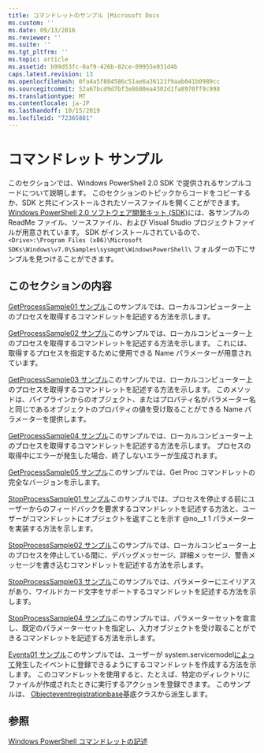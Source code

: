 ```yaml
---
title: コマンドレットのサンプル |Microsoft Docs
ms.custom: ''
ms.date: 09/13/2016
ms.reviewer: ''
ms.suite: ''
ms.tgt_pltfrm: ''
ms.topic: article
ms.assetid: b99d53fc-0af9-426b-82ce-09955e031d4b
caps.latest.revision: 13
ms.openlocfilehash: 0fa4a5f804586c51ae6a36121f9aab041b0989cc
ms.sourcegitcommit: 52a67bcd9d7bf3e8600ea4302d1fa8970ff9c998
ms.translationtype: MT
ms.contentlocale: ja-JP
ms.lasthandoff: 10/15/2019
ms.locfileid: "72365881"
---
```

# <a name="cmdlet-samples"></a>コマンドレット サンプル

このセクションでは、Windows PowerShell 2.0 SDK で提供されるサンプルコードについて説明します。 このセクションのトピックからコードをコピーするか、SDK と共にインストールされたソースファイルを開くことができます。 [Windows PowerShell 2.0 ソフトウェア開発キット (SDK)](https://www.microsoft.com/en-us/download/details.aspx?id=2560)には、各サンプルの ReadMe ファイル、ソースファイル、および Visual Studio プロジェクトファイルが用意されています。 SDK がインストールされているので、`<Drive>:\Program Files (x86)\Microsoft SDKs\Windows\v7.0\Samples\sysmgmt\WindowsPowerShell\` フォルダーの下にサンプルを見つけることができます。

## <a name="in-this-section"></a>このセクションの内容

[GetProcessSample01 サンプル](./getprocesssample01-sample.md)このサンプルでは、ローカルコンピューター上のプロセスを取得するコマンドレットを記述する方法を示します。

[GetProcessSample02 サンプル](./getprocesssample02-sample.md)このサンプルでは、ローカルコンピューター上のプロセスを取得するコマンドレットを記述する方法を示します。 これには、取得するプロセスを指定するために使用できる Name パラメーターが用意されています。

[GetProcessSample03 サンプル](./getprocesssample03-sample.md)このサンプルでは、ローカルコンピューター上のプロセスを取得するコマンドレットを記述する方法を示します。 このメソッドは、パイプラインからのオブジェクト、またはプロパティ名がパラメーター名と同じであるオブジェクトのプロパティの値を受け取ることができる Name パラメーターを提供します。

[GetProcessSample04 サンプル](./getprocesssample04-sample.md)このサンプルでは、ローカルコンピューター上のプロセスを取得するコマンドレットを記述する方法を示します。 プロセスの取得中にエラーが発生した場合、終了しないエラーが生成されます。

[GetProcessSample05 サンプル](./getprocesssample05-sample.md)このサンプルでは、Get Proc コマンドレットの完全なバージョンを示します。

[StopProcessSample01 サンプル](./stopprocesssample01-sample.md)このサンプルでは、プロセスを停止する前にユーザーからのフィードバックを要求するコマンドレットを記述する方法と、ユーザーがコマンドレットにオブジェクトを返すことを示す @no__t 1 パラメーターを実装する方法を示します。

[StopProcessSample02 サンプル](./stopprocesssample02-sample.md)このサンプルでは、ローカルコンピューター上のプロセスを停止している間に、デバッグメッセージ、詳細メッセージ、警告メッセージを書き込むコマンドレットを記述する方法を示します。

[StopProcessSample03 サンプル](./stopprocesssample03-sample.md)このサンプルでは、パラメーターにエイリアスがあり、ワイルドカード文字をサポートするコマンドレットを記述する方法を示します。

[StopProcessSample04 サンプル](./stopprocesssample04-sample.md)このサンプルでは、パラメーターセットを宣言し、既定のパラメーターセットを指定し、入力オブジェクトを受け取ることができるコマンドレットを記述する方法を示します。

[Events01 サンプル](./events01-sample.md)このサンプルでは、ユーザーが system.servicemodel[によって](/dotnet/api/System.IO.FileSystemWatcher)発生したイベントに登録できるようにするコマンドレットを作成する方法を示します。 このコマンドレットを使用すると、たとえば、特定のディレクトリにファイルが作成されたときに実行するアクションを登録できます。 このサンプルは、 [Objecteventregistrationbase](/dotnet/api/Microsoft.PowerShell.Commands.ObjectEventRegistrationBase)基底クラスから派生します。

## <a name="see-also"></a>参照

[Windows PowerShell コマンドレットの記述](./writing-a-windows-powershell-cmdlet.md)
